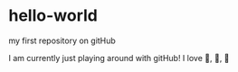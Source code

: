# hello-world
my first repository on gitHub

I am currently just playing around with gitHub!
I love :pizza:, 🐶, 🍎
